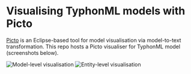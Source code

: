# Visualising TyphonML models with Picto

[Picto](https://www.eclipse.org/epsilon/doc/articles/picto/) is an Eclipse-based tool for model visualisation via model-to-text transformation. This repo hosts a Picto visualiser for TyphonML model (screenshots below).

![Model-level visualisation](https://imgur.com/XmOuVRz)
![Entity-level visualisation](https://imgur.com/CC4pG9k)
